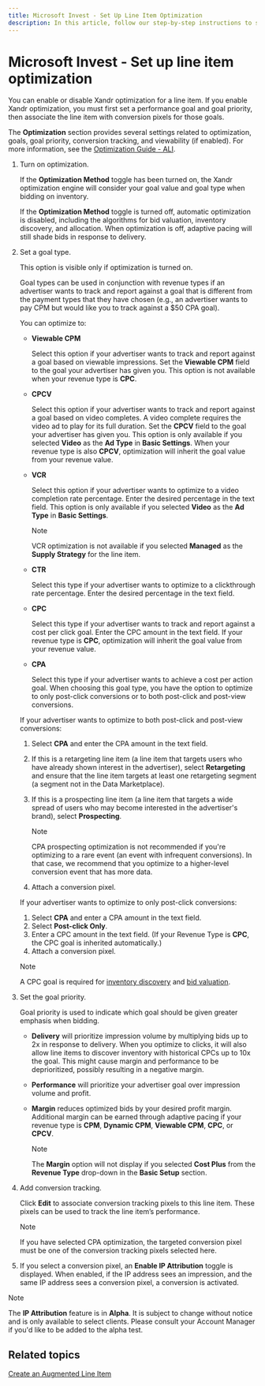 ```yaml
---
title: Microsoft Invest - Set Up Line Item Optimization
description: In this article, follow our step-by-step instructions to set a performance goal and goal priority for line item optimization.
---
```


# Microsoft Invest - Set up line item optimization

You can enable or disable Xandr optimization for a line item. If you enable Xandr optimization, you must first set a performance goal and goal priority, then associate the line item with conversion pixels for those goals.

The **Optimization** section provides several settings related to optimization, goals, goal priority, conversion tracking, and viewability (if enabled). For more information, see the [Optimization Guide - ALI](optimization-guide-ali.md).

1. Turn on optimization.

    If the **Optimization Method** toggle has been turned on, the Xandr optimization engine will consider your goal value and goal type when bidding on inventory.

    If the **Optimization Method** toggle is turned off, automatic optimization is disabled, including the algorithms for bid valuation, inventory discovery, and allocation. When optimization is off, adaptive pacing will still shade bids in response to delivery.

1. Set a goal type.

    This option is visible only if optimization is turned on.

    Goal types can be used in conjunction with revenue types if an advertiser wants to track and report against a goal that is different from the payment types that they have chosen (e.g., an advertiser wants to pay CPM but would like you to track against a $50 CPA goal).

    You can optimize to:

    - **Viewable CPM**

      Select this option if your advertiser wants to track and report against a goal based on viewable impressions. Set the **Viewable CPM** field to the goal your advertiser has given you. This option is not available when your revenue type is **CPC**.

    - **CPCV**

      Select this option if your advertiser wants to track and report against a goal based on video completes. A video complete requires the video ad to play for its full duration. Set the **CPCV** field to the goal your advertiser has given you. This option is only available if you selected **Video** as the **Ad Type** in **Basic Settings**. When your revenue type is also **CPCV**, optimization will inherit the goal value from your revenue value.

    - **VCR**

      Select this option if your advertiser wants to optimize to a video completion rate percentage. Enter the desired percentage in the text field. This option is only available if you selected **Video** as the **Ad Type** in **Basic Settings**.

      > [!NOTE]
      > VCR optimization is not available if you selected **Managed** as the **Supply Strategy** for the line item.

    - **CTR**

      Select this type if your advertiser wants to optimize to a clickthrough rate percentage. Enter the desired percentage in the text field.

    - **CPC**

      Select this type if your advertiser wants to track and report against a cost per click goal. Enter the CPC amount in the text field. If your revenue type is **CPC**, optimization will inherit the goal value from your revenue value.

    - **CPA**

      Select this type if your advertiser wants to achieve a cost per action goal. When choosing this goal type, you have the option to
      optimize to only post-click conversions or to both post-click and post-view conversions.

    If your advertiser wants to optimize to both post-click and post-view conversions:

    1. Select **CPA** and enter the CPA amount in the text field.
    1. If this is a retargeting line item (a line item that targets users who have already shown interest in the advertiser), select **Retargeting** and ensure that the line item targets at least one retargeting segment (a segment not in the Data Marketplace).
    1. If this is a prospecting line item (a line item that targets a wide spread of users who may become interested in the advertiser's brand), select **Prospecting**.

        > [!NOTE]
        > CPA prospecting optimization is not recommended if you're optimizing to a rare event (an event with infrequent conversions). In that case, we recommend that you optimize to a higher-level conversion event that has more data.

    1. Attach a conversion pixel.

    If your advertiser wants to optimize to only post-click conversions:

    1. Select **CPA** and enter a CPA amount in the text field.
    1. Select **Post-click Only**.
    1. Enter a CPC amount in the text field. (If your Revenue Type is **CPC**, the CPC goal is inherited automatically.)
    1. Attach a conversion pixel.  

      > [!NOTE]
      > A CPC goal is required for [inventory discovery](discovery.md) and [bid valuation](valuation.md).

1. Set the goal priority.

    Goal priority is used to indicate which goal should be given greater emphasis when bidding.

    - **Delivery** will prioritize impression volume by multiplying bids up to 2x in response to delivery. When you optimize to clicks, it
      will also allow line items to discover inventory with historical CPCs up to 10x the goal. This might cause margin and performance
      to be deprioritized, possibly resulting in a negative margin.
    - **Performance** will prioritize your advertiser goal over impression volume and profit.
    - **Margin** reduces optimized bids by your desired profit margin. Additional margin can be earned through adaptive pacing if your revenue type is **CPM**, **Dynamic CPM**, **Viewable CPM**, **CPC**, or **CPCV**.

      > [!NOTE]
      > The **Margin** option will not display if you selected **Cost Plus** from the **Revenue Type** drop-down in the **Basic Setup** section.

1. Add conversion tracking.  

    Click **Edit** to associate conversion tracking pixels to this line item. These pixels can be used to track the line item’s performance.

    > [!NOTE]
    > If you have selected CPA optimization, the targeted conversion pixel must be one of the conversion tracking pixels selected here.

1. If you select a conversion pixel, an **Enable IP Attribution** toggle is displayed. When enabled, if the IP address sees an impression, and
    the same IP address sees a conversion pixel, a conversion is activated.

> [!NOTE]
> The **IP Attribution** feature is in **Alpha**. It is subject to change without notice and is only available to select clients. Please consult your Account Manager if you'd like to be added to the alpha test.

## Related topics

[Create an Augmented Line Item](create-an-augmented-line-item-ali.md)
